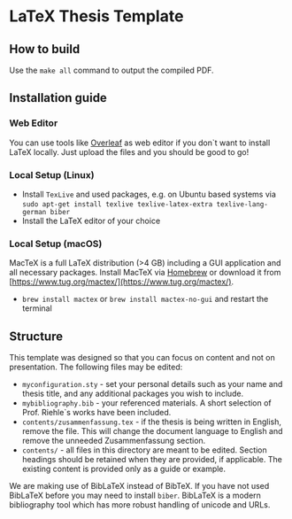 # LaTeX Thesis Template

## How to build
Use the `make all` command to output the compiled PDF.

## Installation guide

### Web Editor
You can use tools like [Overleaf](https://www.overleaf.com) as web editor if you don`t want to install LaTeX locally. Just upload the files and you should be good to go!

### Local Setup (Linux)
* Install `TexLive` and used packages, e.g. on Ubuntu based systems via `sudo apt-get install texlive texlive-latex-extra texlive-lang-german biber`
* Install the LaTeX editor of your choice

### Local Setup (macOS)

MacTeX is a full LaTeX distribution (>4 GB) including a GUI application and all necessary packages. 
Install MacTeX via [Homebrew](https://brew.sh) or download it from [https://www.tug.org/mactex/](https://www.tug.org/mactex/).

* `brew install mactex` or `brew install mactex-no-gui` and restart the terminal

## Structure

This template was designed so that you can focus on content and not on
presentation.  The following files may be edited:

* `myconfiguration.sty` - set your personal details such as your name 
   and thesis title, and any additional packages you wish to include.
* `mybibliography.bib` - your referenced materials.  A short selection 
   of Prof. Riehle`s works have been included. 
* `contents/zusammenfassung.tex` - if the thesis is being written in 
   English, remove the file.  This will change the document language to
   English and remove the unneeded Zusammenfassung section.
* `contents/` - all files in this directory are meant to be edited.
   Section headings should be retained when they are provided, if
   applicable.  The existing content is provided only as a guide or
   example.

We are making use of BibLaTeX instead of BibTeX. If you have not used
BibLaTeX before you may need to install `biber`. BibLaTeX is a modern
bibliography tool which has more robust handling of unicode and URLs.
